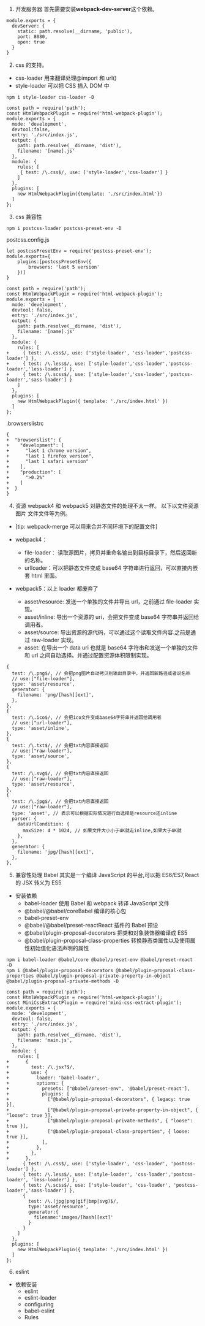 <!--
 * @Author: Heyafeng
 * @Date: 2022-08-14 20:22:50
 * @LastEditors: Heyafeng
 * @LastEditTime: 2022-08-14 21:17:43
 * @Description: file contens
-->

1. 开发服务器
   首先需要安装**webpack-dev-server**这个依赖。

```
module.exports = {
  devServer: {
    static: path.resolve(__dirname, 'public'),
    port: 8080,
    open: true
  }
}
```

2. css 的支持。

- css-loader 用来翻译处理@import 和 url()
- style-loader 可以把 CSS 插入 DOM 中

```
npm i style-loader css-loader -D
```

```
const path = require('path');
const HtmlWebpackPlugin = require('html-webpack-plugin');
module.exports = {
  mode: 'development',
  devtool:false,
  entry: './src/index.js',
  output: {
    path: path.resolve(__dirname, 'dist'),
    filename: '[name].js'
  },
  module: {
    rules: [
     { test: /\.css$/, use: ['style-loader','css-loader'] }
    ]
  },
  plugins: [
    new HtmlWebpackPlugin({template: './src/index.html'})
  ]
};
```

3. css 兼容性

```
npm i postcss-loader postcss-preset-env -D
```

postcss.config.js

```
let postcssPresetEnv = require('postcss-preset-env');
module.exports={
    plugins:[postcssPresetEnv({
        browsers: 'last 5 version'
    })]
}
```

```
const path = require('path');
const HtmlWebpackPlugin = require('html-webpack-plugin');
module.exports = {
  mode: 'development',
  devtool: false,
  entry: './src/index.js',
  output: {
    path: path.resolve(__dirname, 'dist'),
    filename: '[name].js'
  },
  module: {
    rules: [
+     { test: /\.css$/, use: ['style-loader', 'css-loader','postcss-loader'] },
+     { test: /\.less$/, use: ['style-loader','css-loader','postcss-loader','less-loader'] },
+     { test: /\.scss$/, use: ['style-loader','css-loader','postcss-loader','sass-loader'] }
    ]
  },
  plugins: [
    new HtmlWebpackPlugin({ template: './src/index.html' })
  ]
};
```

.browserslistrc

```
{
+  "browserslist": {
+    "development": [
+      "last 1 chrome version",
+      "last 1 firefox version",
+      "last 1 safari version"
+    ],
+    "production": [
+      ">0.2%"
+    ]
+  }
}
```

4. 资源
   webpack4 和 webpack5 对静态文件的处理不太一样。
   以下以文件资源 图片 文件文件等为例。

- [tip: webpack-merge 可以用来合并不同环境下的配置文件]

- webpack4：
  - file-loader： 读取源图片，拷贝并重命名输出到目标目录下，然后返回新的名称。
  - urlloader：可以把静态文件变成 base64 字符串进行返回，可以直接内嵌套 html 里面。
- webpack5：以上 loader 都废弃了
  - asset/resource: 发送一个单独的文件并导出 url，之前通过 file-loader 实现。
  - asset/inline: 导出一个资源的 uri，会把文件变成 base64 字符串并返回给调用者。
  - asset/source: 导出资源的源代码，可以通过这个读取文件内容.之前是通过 raw-loader 实现。
  - asset: 在导出一个 data uri 也就是 base64 字符串和发送一个单独的文件和 url 之间自动选择。并通过配置资源体积限制实现。

```
{
  test: /\.png$/, // 会把png图片自动拷贝到输出目录中，并返回新路径或者说名称
  // use:["file-loader"],
  type: 'asset/resource',
  generator: {
    filename: 'png/[hash][ext]',
  },
},
{
  test: /\.ico$/, // 会把ico文件变成base64字符串并返回给调用者
  // use:["url-loader"],
  type: 'asset/inline',
},
{
  test: /\.txt$/, // 会把txt内容直接返回
  // use:["raw-loader"],
  type: 'asset/source',
},
{
  test: /\.svg$/, // 会把txt内容直接返回
  // use:["raw-loader"],
  type: 'asset/resource',
},
{
  test: /\.jpg$/, // 会把txt内容直接返回
  // use:["raw-loader"],
  type: 'asset', // 表示可以根据实际情况进行自选择是resource还inline
  parser: {
    dataUrlCondition: {
      maxSize: 4 * 1024, // 如果文件大小小于4K就走inline,如果大于4K就
    },
  },
  generator: {
    filename: 'jpg/[hash][ext]',
  },
},
```

5. 兼容性处理
   Babel 其实是一个编译 JavaScript 的平台,可以把 ES6/ES7,React 的 JSX 转义为 ES5

- 安装依赖
  - babel-loader 使用 Babel 和 webpack 转译 JavaScript 文件
  - @babel/@babel/coreBabel 编译的核心包
  - babel-preset-env
  - @babel/@babel/preset-reactReact 插件的 Babel 预设
  - @babel/plugin-proposal-decorators 把类和对象装饰器编译成 ES5
  - @babel/plugin-proposal-class-properties 转换静态类属性以及使用属性初始值化语法声明的属性

```
npm i babel-loader @babel/core @babel/preset-env @babel/preset-react  -D
npm i @babel/plugin-proposal-decorators @babel/plugin-proposal-class-properties @babel/plugin-proposal-private-property-in-object  @babel/plugin-proposal-private-methods -D

```

```
const path = require('path');
const HtmlWebpackPlugin = require('html-webpack-plugin');
const MiniCssExtractPlugin = require('mini-css-extract-plugin');
module.exports = {
  mode: 'development',
  devtool: false,
  entry: './src/index.js',
  output: {
    path: path.resolve(__dirname, 'dist'),
    filename: 'main.js',
  },
  module: {
    rules: [
+      {
+        test: /\.jsx?$/,
+        use: {
+          loader: 'babel-loader',
+          options: {
+            presets: ["@babel/preset-env", '@babel/preset-react'],
+            plugins: [
+              ["@babel/plugin-proposal-decorators", { legacy: true }],
+              ["@babel/plugin-proposal-private-property-in-object", { "loose": true }],
+              ["@babel/plugin-proposal-private-methods", { "loose": true }],
+              ["@babel/plugin-proposal-class-properties", { loose: true }],
+            ],
+          },
+        },
+      },
      { test: /\.css$/, use: ['style-loader', 'css-loader', 'postcss-loader'] },
      { test: /\.less$/, use: ['style-loader', 'css-loader','postcss-loader', 'less-loader'] },
      { test: /\.scss$/, use: ['style-loader', 'css-loader', 'postcss-loader','sass-loader'] },
      {
        test: /\.(jpg|png|gif|bmp|svg)$/,
        type:'asset/resource',
        generator:{
          filename:'images/[hash][ext]'
        }
      }
    ]
  },
  plugins: [
    new HtmlWebpackPlugin({ template: './src/index.html' })
  ]
};
```

6. eslint

- 依赖安装
  - eslint
  - eslint-loader
  - configuring
  - babel-eslint
  - Rules

```

```
